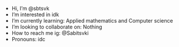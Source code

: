 -  Hi, I’m @sbtsvk
-  I’m interested in idk
-  I’m currently learning: Applied mathematics and Computer science
-  I’m looking to collaborate on: Nothing
-  How to reach me ig: @Sabitsvki
-  Pronouns: idc

<!---
sbtsvk/sbtsvk is a ✨ special ✨ repository because its `README.md` (this file) appears on your GitHub profile.
You can click the Preview link to take a look at your changes.
--->
